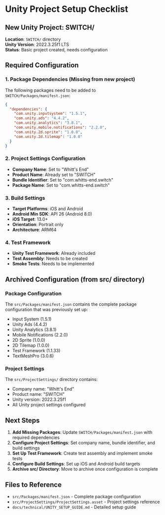 # Unity Project Setup Checklist

## New Unity Project: SWITCH/
**Location**: `SWITCH/` directory  
**Unity Version**: 2022.3.25f1 LTS  
**Status**: Basic project created, needs configuration

## Required Configuration

### 1. Package Dependencies (Missing from new project)
The following packages need to be added to `SWITCH/Packages/manifest.json`:

```json
{
  "dependencies": {
    "com.unity.inputsystem": "1.5.1",
    "com.unity.ads": "4.4.2", 
    "com.unity.analytics": "3.8.1",
    "com.unity.mobile.notifications": "2.2.0",
    "com.unity.2d.sprite": "1.0.0",
    "com.unity.2d.tilemap": "1.0.0"
  }
}
```

### 2. Project Settings Configuration
- **Company Name**: Set to "Whitt's End"
- **Product Name**: Already set to "SWITCH"
- **Bundle Identifier**: Set to "com.whitts-end.switch"
- **Package Name**: Set to "com.whitts-end.switch"

### 3. Build Settings
- **Target Platforms**: iOS and Android
- **Android Min SDK**: API 26 (Android 8.0)
- **iOS Target**: 13.0+
- **Orientation**: Portrait only
- **Architecture**: ARM64

### 4. Test Framework
- **Unity Test Framework**: Already included
- **Test Assembly**: Needs to be created
- **Smoke Tests**: Needs to be implemented

## Archived Configuration (from src/ directory)

### Package Configuration
The `src/Packages/manifest.json` contains the complete package configuration that was previously set up:

- Input System (1.5.1)
- Unity Ads (4.4.2)
- Unity Analytics (3.8.1)
- Mobile Notifications (2.2.0)
- 2D Sprite (1.0.0)
- 2D Tilemap (1.0.0)
- Test Framework (1.1.33)
- TextMeshPro (3.0.6)

### Project Settings
The `src/ProjectSettings/` directory contains:
- Company name: "Whitt's End"
- Product name: "SWITCH"
- Unity version: 2022.3.25f1
- All Unity project settings configured

## Next Steps

1. **Add Missing Packages**: Update `SWITCH/Packages/manifest.json` with required dependencies
2. **Configure Project Settings**: Set company name, bundle identifier, and build settings
3. **Set Up Test Framework**: Create test assembly and implement smoke tests
4. **Configure Build Settings**: Set up iOS and Android build targets
5. **Archive src/ Directory**: Move to archive once configuration is complete

## Files to Reference
- `src/Packages/manifest.json` - Complete package configuration
- `src/ProjectSettings/ProjectSettings.asset` - Project settings reference
- `docs/technical/UNITY_SETUP_GUIDE.md` - Detailed setup guide
